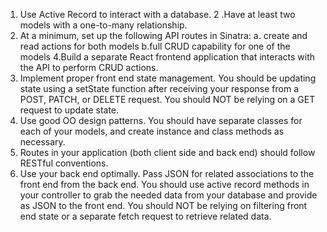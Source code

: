 1. Use Active Record to interact with a database.
2 .Have at least two models with a one-to-many relationship.
3. At a minimum, set up the following API routes in Sinatra:
    a. create and read actions for both models
    b.full CRUD capability for one of the models
4.Build a separate React frontend application that interacts with the API to perform CRUD actions.
5. Implement proper front end state management. You should be updating state using a setState function after receiving your response from a POST, PATCH, or DELETE request. You should NOT be relying on a GET request to update state.
6. Use good OO design patterns. You should have separate classes for each of your models, and create instance and class methods as necessary.
7. Routes in your application (both client side and back end) should follow RESTful conventions.
8. Use your back end optimally. Pass JSON for related associations to the front end from the back end. You should use active record methods in your controller to grab the needed data from your database and provide as JSON to the front end. You should NOT be relying on filtering front end state or a separate fetch request to retrieve related data.